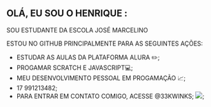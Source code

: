 ## OLÁ, EU SOU O HENRIQUE : 
SOU ESTUDANTE DA ESCOLA JOSÉ MARCELINO

ESTOU NO GITHUB PRINCIPALMENTE PARA AS SEGUINTES AÇÕES:
- ESTUDAR AS AULAS DA PLATAFORMA ALURA ✏️;
- PROGAMAR SCRATCH E JAVASCRIPT💻;
- MEU DESENVOLVIMENTO PESSOAL EM PROGAMAÇÃO 📈;
- 17 991213482;
- PARA ENTRAR EM CONTATO COMIGO, ACESSE @33KWINKS;
![](https://gifer.com/pt/s/the-flash);
